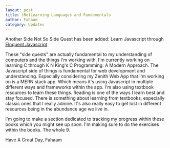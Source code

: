 ```yaml
---
layout: post
title: (Re)Learning Languages and Fundamentals
author: Fahaam
category: Updates
---
```


Another Side Not So Side Quest has been added: Learn Javascript through [Eloquent Javascript](https://eloquentjavascript.net/)

These "side quests" are actually fundamental to my understanding of computers and the things I'm working with. I'm currently working on learning C through K N King's C Programming: A Modern Approach. The Javascript side of things is fundamental for web development and understanding. Especially considering my Zenith Web App that I'm working on is a MERN stack app. Which means it's using Javascript in multiple different ways and frameworks within the app. I'm also using textbook resources to learn these things. Reading is one of the ways I learn best and stay focused. There is something about learning from textbooks, especially classic ones that I really admire. It's also really easy to get lost in different resources being in the abundance age we live in.

I'm going to make a section dedicated to tracking my progress within these books which you might see up soon. I'm making sure to do the exercises within the books. The whole 9.

Have A Great Day,
Fahaam
